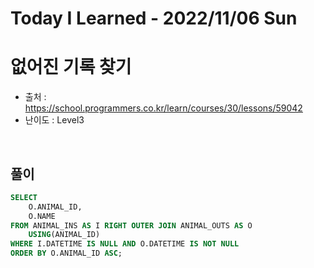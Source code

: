 # Today I Learned - 2022/11/06 Sun

# 없어진 기록 찾기
- 출처 : https://school.programmers.co.kr/learn/courses/30/lessons/59042
- 난이도 : Level3
<br>

## 풀이
```sql
SELECT
    O.ANIMAL_ID,
    O.NAME
FROM ANIMAL_INS AS I RIGHT OUTER JOIN ANIMAL_OUTS AS O
    USING(ANIMAL_ID)
WHERE I.DATETIME IS NULL AND O.DATETIME IS NOT NULL
ORDER BY O.ANIMAL_ID ASC;
```
